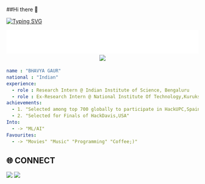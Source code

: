 ##Hi there 👋

[![Typing SVG](https://readme-typing-svg.demolab.com?font=Fira+Code&pause=100&color=B6F500&width=435&lines=My+Name+is+Bhavya;I+am+a+Budding+Software+Developer;I+am+an+ML+Enthusiast)](https://git.io/typing-svg)


<div align="center">
  <img src="https://github.com/Whimsical-Maverick/Whimsical-Maverick/blob/main/binary%20(2).svg">
</div>
<div align="center"; margin-bottom="60";>
  <img style="max-width:60/%;height:60;" src="https://www.gifcen.com/wp-content/uploads/2023/09/hacker-gif-2.gif"  />
</div>

```yaml
name : "BHAVYA GAUR"
national : "Indian"
experience:
  - role : Research Intern @ Indian Institute of Science, Bengaluru
  - role : Ex-Research Intern @ National Institute Of Technology,Kurukshetra
achievements:
  - 1. "Selected among top 700 globally to participate in HackUPC,Spain"
  - 2. "Selected for Finals of HackDavis,USA"
Into:
  - -> "ML/AI"
Favourites:
  - -> "Movies" "Music" "Programming" "Coffee;)"
```
## 🌐 CONNECT
<p align='left'>
  <a href="https://www.linkedin.com/in/bhavya-86195627a/"><img src="https://img.shields.io/badge/Linkedin-blue?style=for-the-badge&logo=Linkedin"></a>
  <a href="https://x.com/B_a_noisemaker"><img src="https://img.shields.io/badge/X.com-black?style=for-the-badge&logo=Twitter"></a>
  <a href="
</p>

